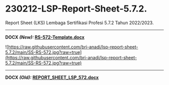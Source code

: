 # 230212-LSP-Report-Sheet-5.7.2.
Report Sheet (LKS) Lembaga Sertifikasi Profesi 5.7.2 Tahun 2022/2023.

---

**DOCX _(New):_ [RS-572-Template.docx](https://github.com/bri-anadi/lsp-report-sheet-5.7.2/blob/main/RS-572-Template.docx?raw=true)**

![https://raw.githubusercontent.com/bri-anadi/lsp-report-sheet-5.7.2/main/SS-RS-572.jpg?raw=true](https://raw.githubusercontent.com/bri-anadi/lsp-report-sheet-5.7.2/main/SS-RS-572.jpg?raw=true)

---

**DOCX _(Old):_ [REPORT_SHEET_LSP_572.docx](https://github.com/bri-anadi/lsp-report-sheet-5.7.2/blob/main/REPORT_SHEET_LSP_572.docx?raw=true)**
